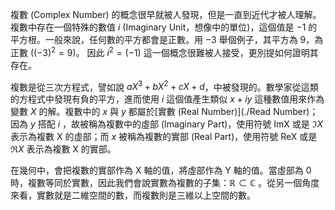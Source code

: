 複數 (Complex Number) 的概念很早就被人發現，但是一直到近代才被人理解。複數中存在一個特殊的數值 $i$ (Imaginary Unit，想像中的單位)，這個值是 $-1$ 的平方根。一般來說，任何數的平方都會是正數。用 $-3$ 舉個例子，其平方為 $9$，為正數 ($(-3)^2 = 9$)。 因此 $i^2 = (-1)$ 這一個概念很難被人接受，更別提如何證明其存在。

複數是從三次方程式，譬如說 $aX^3 + bX^2 + cX +d$，中被發現的。數學家從這類的方程式中發現有負的平方，進而使用 $i$ 這個值產生類似 $x+iy$ 這種數值用來作為變數 $X$ 的解。複數中的 $x$ 與 $y$ 都屬於[實數 (Real Number)](./Read Number)；因為 $y$ 搭配 $i$ ，故被稱為複數中的虛部 (Imaginary Part)，使用符號 $\mathrm{Im{X}}$ 或是 $\Im{X}$ 表示為複數 X 的虛部；而 $x$ 被稱為複數的實部 (Real Part)，使用符號 $\mathrm{Re{X}}$ 或是 $\Re{X}$ 表示為複數 X 的實部。

在幾何中，會把複數的實部作為 X 軸的值，將虛部作為 Y 軸的值。當虛部為 0 時，複數等同於實數，因此我們會說實數為複數的子集：$\mathbb{R} \subset \mathbb{C}$ 。從另一個角度來看，實數就是二維空間的數，而複數則是三維以上空間的數。
